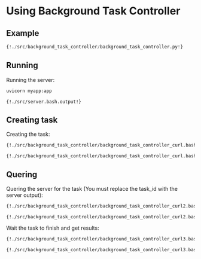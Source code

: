 # Using Background Task Controller

## Example

```python
{!./src/background_task_controller/background_task_controller.py!}
```

## Running

Running the server:

```bash
uvicorn myapp:app
```

```
{!./src/server.bash.output!}
```

## Creating task

Creating the task:

```bash
{!./src/background_task_controller/background_task_controller_curl.bash!}
```

```
{!./src/background_task_controller/background_task_controller_curl.bash.output!}
```

## Quering

Quering the server for the task (You must replace the task_id with the server output):

```bash
{!./src/background_task_controller/background_task_controller_curl2.bash!}
```

```
{!./src/background_task_controller/background_task_controller_curl2.bash.output!}
```

Wait the task to finish and get results:


```bash
{!./src/background_task_controller/background_task_controller_curl3.bash!}
```

```
{!./src/background_task_controller/background_task_controller_curl3.bash.output!}
```
